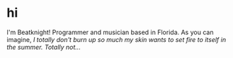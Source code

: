 # hi
I'm Beatknight! Programmer and musician based in Florida.
As you can imagine, *I totally don't burn up so much my skin wants to set fire to itself in the summer. Totally not...*
